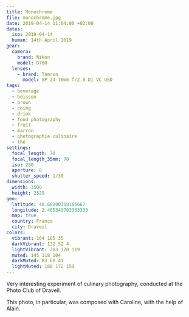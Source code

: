```yaml
---
title: Monochrome
file: monochrome.jpg
date: 2019-04-14 11:04:00 +02:00
dates:
  iso: 2019-04-14
  human: 14th April 2019
gear:
  camera:
    brand: Nikon
    model: D700
  lenses:
    - brand: Tamron
      model: SP 24-70mm f/2.8 Di VC USD
tags:
  - beverage
  - boisson
  - brown
  - coing
  - drink
  - food photography
  - fruit
  - marron
  - photographie culinaire
  - thé
settings:
  focal_length: 70
  focal_length_35mm: 70
  iso: 200
  aperture: 8
  shutter_speed: 1/30
dimensions:
  width: 3500
  height: 2329
geo:
  latitude: 48.68200319166667
  longitude: 2.405349703333333
  map: true
  country: France
  city: Draveil
colors:
  vibrant: 164 105 35
  darkVibrant: 132 52 4
  lightVibrant: 203 170 119
  muted: 145 118 104
  darkMuted: 83 60 41
  lightMuted: 188 172 159
---
```


Very interesting experiment of culinary photography, conducted at the Photo Club of Draveil.

This photo, in particular, was composed with Caroline, with the help of Alain.
